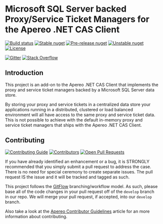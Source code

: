 # Microsoft SQL Server backed Proxy/Service Ticket Managers for the Apereo .NET CAS Client #

[![Build status](https://ci.appveyor.com/api/projects/status/axe775ji03kre28w?svg=true)](https://ci.appveyor.com/project/mmoayyed/dotnet-cas-client-mssql/branch/master)
[![Stable nuget](https://img.shields.io/nuget/v/DotNetCasClient.MSSql.svg?label=stable%20nuget)](https://www.nuget.org/packages/DotNetCasClient.MSSql/)
[![Pre-release nuget](https://img.shields.io/myget/dotnetcasclient-prerelease/vpre/dotnetcasclient.mssql.svg?label=pre-release%20nuget)](https://www.myget.org/feed/dotnetcasclient-prerelease/package/nuget/DotNetCasClient.MSSql)
[![Unstable nuget](https://img.shields.io/myget/dotnetcasclient-ci/vpre/dotnetcasclient.mssql.svg?label=unstable%20nuget)](https://www.myget.org/feed/dotnetcasclient-ci/package/nuget/DotNetCasClient.MSSql)
[![License](https://img.shields.io/badge/License-Apache%202.0-blue.svg)](https://opensource.org/licenses/Apache-2.0)

[![Gitter](https://img.shields.io/gitter/room/apereo/cas.svg)](https://gitter.im/apereo/dotnet-cas-client)
[![Stack Overflow](https://img.shields.io/badge/stackoverflow-cas%20%2B%20.net-orange.svg)](https://stackoverflow.com/questions/tagged/cas%2b.net)

## Introduction ##

This project is an add-on to the Apereo .NET CAS Client that implements the proxy and service ticket managers backed by a Microsoft SQL Server data store.

By storing your proxy and service tickets in a centralized data store your applications running in a distributed, clustered or load balanced environment will all have access to the same proxy and service ticket data.  This is not possible to achieve with the default in-memory proxy and service ticket managers that ships with the Apereo .NET CAS Client.

## Contributing ##

[![Contributing Guide](https://img.shields.io/badge/Contributing-guide-green.svg?style=flat)](https://apereo.github.io/cas/developer/Contributor-Guidelines.html)
[![Contributors](https://img.shields.io/github/contributors/apereo/dotnet-cas-client-mssql.svg)](https://github.com/apereo/dotnet-cas-client-mssql/graphs/contributors)
[![Open Pull Requests](https://img.shields.io/github/issues-pr/apereo/dotnet-cas-client-mssql.svg?style=flat)](https://github.com/apereo/dotnet-cas-client-mssql/pulls)

If you have already identified an enhancement or a bug, it is STRONGLY recommended that you simply submit a pull request to address the case. There is no need for special ceremony to create separate issues. The pull request IS the issue and it will be tracked and tagged as such.

This project follows the [GitFlow](https://github.com/nvie/gitflow) branching/workflow model.  As such, please base all of the code changes in your pull request off of the `develop` branch in our repo.  We will merge your pull request, if accepted, into our `develop` branch.

Also take a look at the [Apereo Contributor Guidelines](https://apereo.github.io/cas/developer/Contributor-Guidelines.html) article for an more information about contributing.